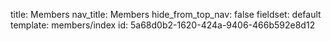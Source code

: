 title: Members
nav_title: Members
hide_from_top_nav: false
fieldset: default
template: members/index
id: 5a68d0b2-1620-424a-9406-466b592e8d12
